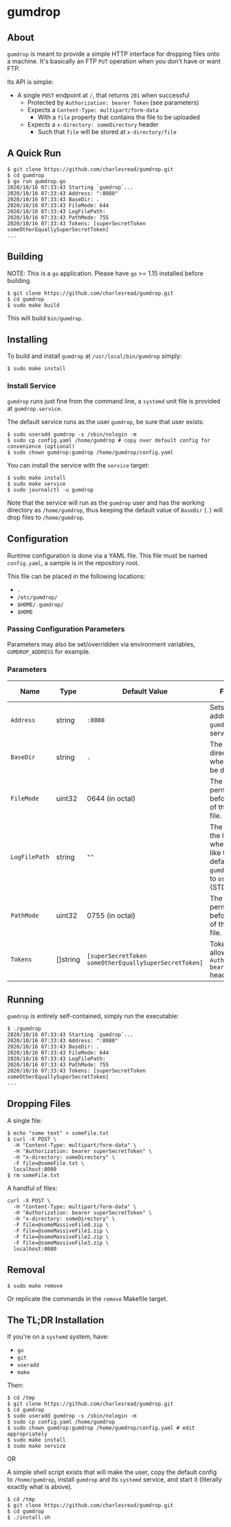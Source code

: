 # gumdrop

## About

`gumdrop` is meant to provide a simple HTTP interface for dropping files onto a machine.  It's basically an FTP `PUT` operation when you don't have or want FTP.

Its API is simple:

* A single `POST` endpoint at `/`, that returns `201` when successful
  * Protected by `Authorization: bearer Token` (see parameters)
  * Expects a `Content-Type: multipart/form-data`
    * With a `file` property that contains the file to be uploaded
  * Expects a `x-directory: someDirectory` header
    * Such that `file` will be stored at `x-directory/file`

## A Quick Run

```shell script
$ git clone https://github.com/charlesread/gumdrop.git
$ cd gumdrop
$ go run gumdrop.go
2020/10/16 07:33:43 Starting `gumdrop`...
2020/10/16 07:33:43 Address: ":8080"
2020/10/16 07:33:43 BaseDir: .
2020/10/16 07:33:43 FileMode: 644
2020/10/16 07:33:43 LogFilePath: 
2020/10/16 07:33:43 PathMode: 755
2020/10/16 07:33:43 Tokens: [superSecretToken someOtherEquallySuperSecretToken]
...
```

## Building

NOTE: This is a `go` application.  Please have `go` >= 1.15 installed before building.

```shell script
$ git clone https://github.com/charlesread/gumdrop.git
$ cd gumdrop
$ sudo make build
```

This will build `bin/gumdrop`.

## Installing

To build and install `gumdrop` at `/usr/local/bin/gumdrop` simply:

```shell script
$ sudo make install
``` 

### Install Service

`gumdrop` runs just fine from the command line, a `systemd` unit file is provided at `gumdrop.service`.

The default service runs as the user `gumdrop`, be sure that user exists:

```shell script
$ sudo useradd gumdrop -s /sbin/nologin -m
$ sudo cp config.yaml /home/gumdrop # copy over default config for convenience (optional)
$ sudo chown gumdrop:gumdrop /home/gumdrop/config.yaml
```

You can install the service with the `service` target:

```shell script
$ sudo make install
$ sudo make service
$ sudo journalctl -u gumdrop
```

Note that the service will run as the `gumdrop` user and has the working directory as `/home/gumdrop`, thus keeping the default value of `BaseDir` (`.`) will drop files to `/home/gumdrop`.

## Configuration

Runtime configuration is done via a YAML file. This file must be named `config.yaml`, a sample is in the repository root.

This file can be placed in the following locations:

* `.`
* `/etc/gumdrop/`
* `$HOME/.gumdrop/`
* `$HOME`

### Passing Configuration Parameters

Parameters may also be set/overridden via environment variables, `GUMDROP_ADDRESS` for example.

### Parameters

| Name | Type | Default Value | Function | Environment Variable Override |
| ---- | ---- |-------------- | -------- | ----------------------------- |
| `Address` | string | `:8080` | Sets the address where `gumdrop` will serve. | `GUMDROP_ADDRESS` |
| `BaseDir` | string | `.` | The base directory where files will be dropped. | `GUMDROP_BASEDIR` |
| `FileMode` | uint32 | 0644 (in octal) | The file permissions, before umask, of the created file. | `GUMDROP_FILEMODE` |
| `LogFilePath` | string | `""` | The location of the log file where you'd like to log. By default, `gumdrop` will log to `os.Stdout` (STDOUT). | `GUMDROP_LOGFILEPATH` |
| `PathMode` | uint32 | 0755 (in octal) | The directory permissions, before umask, of the created file. | `GUMDROP_PATHMODE` |
| `Tokens` | []string | `[superSecretToken someOtherEquallySuperSecretToken]` | Tokens allowed in `Authorization: bearer Token` header. | _not available_ | 


## Running

`gumdrop` is entirely self-contained, simply run the executable:

```shell script
$ ./gumdrop
2020/10/16 07:33:43 Starting `gumdrop`...
2020/10/16 07:33:43 Address: ":8080"
2020/10/16 07:33:43 BaseDir: .
2020/10/16 07:33:43 FileMode: 644
2020/10/16 07:33:43 LogFilePath: 
2020/10/16 07:33:43 PathMode: 755
2020/10/16 07:33:43 Tokens: [superSecretToken someOtherEquallySuperSecretToken]
...
```

## Dropping Files

A single file:

```shell script
$ echo "some text" > someFile.txt
$ curl -X POST \
  -H "Content-Type: multipart/form-data" \
  -H "Authorization: bearer superSecretToken" \
  -H "x-directory: someDirectory" \
  -F file=@someFile.txt \
  localhost:8080
$ rm someFile.txt
```

A handful of files:

```shell script
curl -X POST \
  -H "Content-Type: multipart/form-data" \
  -H "Authorization: bearer superSecretToken" \
  -H "x-directory: someDirectory" \
  -F file=@someMassiveFile0.zip \
  -F file=@someMassiveFile1.zip \
  -F file=@someMassiveFile2.zip \
  -F file=@someMassiveFile3.zip \
  localhost:8080
```

## Removal

```shell script
$ sudo make remove
```

Or replicate the commands in the `remove` Makefile target.

## The TL;DR Installation

If you're on a `systemd` system, have:

* `go`
* `git`
* `useradd`
* `make`

Then:

```shell script
$ cd /tmp
$ git clone https://github.com/charlesread/gumdrop.git
$ cd gumdrop            
$ sudo useradd gumdrop -s /sbin/nologin -m
$ sudo cp config.yaml /home/gumdrop
$ sudo chown gumdrop:gumdrop /home/gumdrop/config.yaml # edit appropriately
$ sudo make install
$ sudo make service
```

OR

A simple shell script exists that will make the user, copy the default config to `/home/gumdrop`, install `gumdrop` and its `systemd` service, and start it (literally exactly what is above).

```shell script
$ cd /tmp
$ git clone https://github.com/charlesread/gumdrop.git
$ cd gumdrop   
$ ./install.sh 
```